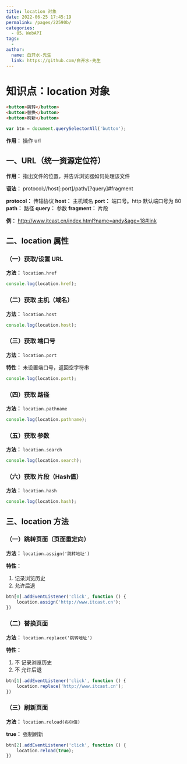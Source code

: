 ```yaml
---
title: location 对象
date: 2022-06-25 17:45:19
permalink: /pages/22590b/
categories:
  - 05、WebAPI
tags:
  - 
author: 
  name: 白开水-先生
  link: https://github.com/白开水-先生
---
```

# 知识点：location 对象

```html
<button>跳转</button>
<button>替换</button>
<button>刷新</button>
```
```js
var btn = document.querySelectorAll('button');
```

**作用：** 操作 url

## 一、URL（统一资源定位符）

**作用：** 指出文件的位置，并告诉浏览器如何处理该文件

**语法：** protocol://host[:port]/path/[?query]#fragment

**protocol：** 传输协议
**host：** 主机域名
**port：** 端口号。http 默认端口号为 80
**path：** 路径
**query：** 参数
**fragment：** 片段

**例：** http://www.itcast.cn/index.html?name=andy&age=18#link

## 二、location 属性

### （一）获取/设置 URL

**方法：** `location.href`

```js
console.log(location.href);
```

### （二）获取 主机（域名）

**方法：** `location.host`

```js
console.log(location.host);
```

### （三）获取 端口号

**方法：** `location.port`

**特性：** 未设置端口号，返回空字符串

```js
console.log(location.port);
```

### （四）获取 路径

**方法：** `location.pathname`

```js
console.log(location.pathname);
```

### （五）获取 参数

**方法：** `location.search`

```js
console.log(location.search);
```

### （六）获取 片段（Hash值）

**方法：** `location.hash`

```js
console.log(location.hash);
```

## 三、location 方法

### （一）跳转页面（页面重定向）

**方法：** `location.assign('跳转地址')`

**特性：**
1. 记录浏览历史
2. 允许后退

```js
btn[0].addEventListener('click', function () {
    location.assign('http://www.itcast.cn');
})
```

### （二）替换页面

**方法：** `location.replace('跳转地址')`

**特性：**
1. 不 记录浏览历史
2. 不 允许后退

```js
btn[1].addEventListener('click', function () {
    location.replace('http://www.itcast.cn');
})
```

### （三）刷新页面

**方法：** `location.reload(布尔值)`

**true：** 强制刷新

```js
btn[2].addEventListener('click', function () {
    location.reload(true);
})
```